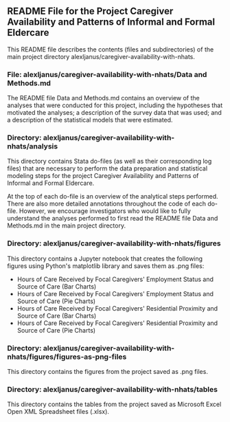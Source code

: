 ## README File for the Project Caregiver Availability and Patterns of Informal and Formal Eldercare

This README file describes the contents (files and subdirectories) of the main project directory alexljanus/caregiver-availability-with-nhats.

### File: alexljanus/caregiver-availability-with-nhats/Data and Methods.md

The README file Data and Methods.md contains an overview of the analyses that were conducted for this project, including the hypotheses that motivated the analyses; a description of the survey data that was used; and a description of the statistical models that were estimated.

### Directory: alexljanus/caregiver-availability-with-nhats/analysis

This directory contains Stata do-files (as well as their corresponding log files) that are necessary to perform the data preparation and statistical modeling steps for the project Caregiver Availability and Patterns of Informal and Formal Eldercare.

At the top of each do-file is an overview of the analytical steps performed. There are also more detailed annotations throughout the code of each do-file. However, we encourage investigators who would like to fully understand the analyses performed to first read the README file Data and Methods.md in the main project directory.

### Directory: alexljanus/caregiver-availability-with-nhats/figures

This directory contains a Jupyter notebook that creates the following figures using Python's matplotlib library and saves them as .png files:
- Hours of Care Received by Focal Caregivers' Employment Status and Source of Care (Bar Charts)
- Hours of Care Received by Focal Caregivers' Employment Status and Source of Care (Pie Charts)
- Hours of Care Received by Focal Caregivers' Residential Proximity and Source of Care (Bar Charts)
- Hours of Care Received by Focal Caregivers' Residential Proximity and Source of Care (Pie Charts)

### Directory: alexljanus/caregiver-availability-with-nhats/figures/figures-as-png-files

This directory contains the figures from the project saved as .png files.

### Directory: alexljanus/caregiver-availability-with-nhats/tables

This directory contains the tables from the project saved as Microsoft Excel Open XML Spreadsheet files (.xlsx).
